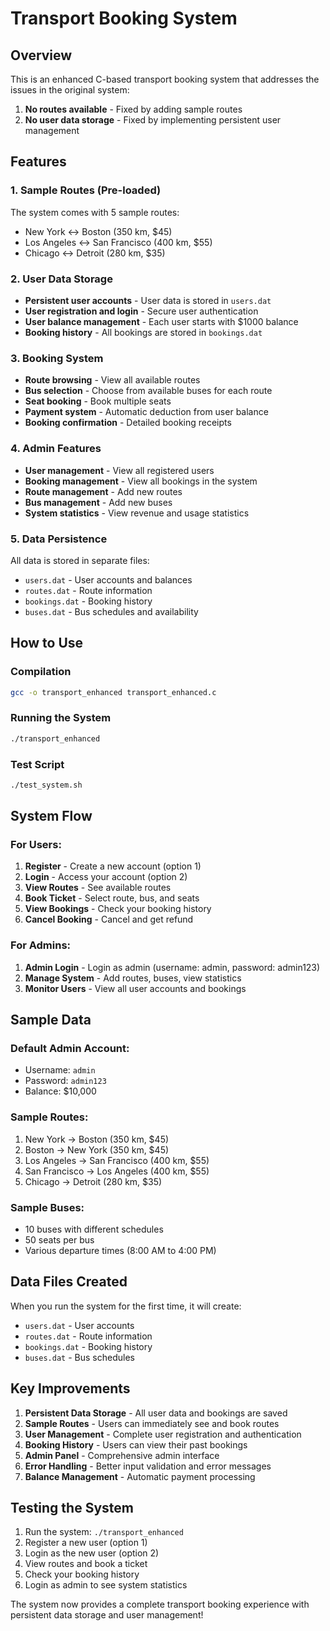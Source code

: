 # Transport Booking System

## Overview
This is an enhanced C-based transport booking system that addresses the issues in the original system:

1. **No routes available** - Fixed by adding sample routes
2. **No user data storage** - Fixed by implementing persistent user management

## Features

### 1. Sample Routes (Pre-loaded)
The system comes with 5 sample routes:
- New York ↔ Boston (350 km, $45)
- Los Angeles ↔ San Francisco (400 km, $55)
- Chicago ↔ Detroit (280 km, $35)

### 2. User Data Storage
- **Persistent user accounts** - User data is stored in `users.dat`
- **User registration and login** - Secure user authentication
- **User balance management** - Each user starts with $1000 balance
- **Booking history** - All bookings are stored in `bookings.dat`

### 3. Booking System
- **Route browsing** - View all available routes
- **Bus selection** - Choose from available buses for each route
- **Seat booking** - Book multiple seats
- **Payment system** - Automatic deduction from user balance
- **Booking confirmation** - Detailed booking receipts

### 4. Admin Features
- **User management** - View all registered users
- **Booking management** - View all bookings in the system
- **Route management** - Add new routes
- **Bus management** - Add new buses
- **System statistics** - View revenue and usage statistics

### 5. Data Persistence
All data is stored in separate files:
- `users.dat` - User accounts and balances
- `routes.dat` - Route information
- `bookings.dat` - Booking history
- `buses.dat` - Bus schedules and availability

## How to Use

### Compilation
```bash
gcc -o transport_enhanced transport_enhanced.c
```

### Running the System
```bash
./transport_enhanced
```

### Test Script
```bash
./test_system.sh
```

## System Flow

### For Users:
1. **Register** - Create a new account (option 1)
2. **Login** - Access your account (option 2)
3. **View Routes** - See available routes
4. **Book Ticket** - Select route, bus, and seats
5. **View Bookings** - Check your booking history
6. **Cancel Booking** - Cancel and get refund

### For Admins:
1. **Admin Login** - Login as admin (username: admin, password: admin123)
2. **Manage System** - Add routes, buses, view statistics
3. **Monitor Users** - View all user accounts and bookings

## Sample Data

### Default Admin Account:
- Username: `admin`
- Password: `admin123`
- Balance: $10,000

### Sample Routes:
1. New York → Boston (350 km, $45)
2. Boston → New York (350 km, $45)
3. Los Angeles → San Francisco (400 km, $55)
4. San Francisco → Los Angeles (400 km, $55)
5. Chicago → Detroit (280 km, $35)

### Sample Buses:
- 10 buses with different schedules
- 50 seats per bus
- Various departure times (8:00 AM to 4:00 PM)

## Data Files Created

When you run the system for the first time, it will create:
- `users.dat` - User accounts
- `routes.dat` - Route information
- `bookings.dat` - Booking history
- `buses.dat` - Bus schedules

## Key Improvements

1. **Persistent Data Storage** - All user data and bookings are saved
2. **Sample Routes** - Users can immediately see and book routes
3. **User Management** - Complete user registration and authentication
4. **Booking History** - Users can view their past bookings
5. **Admin Panel** - Comprehensive admin interface
6. **Error Handling** - Better input validation and error messages
7. **Balance Management** - Automatic payment processing

## Testing the System

1. Run the system: `./transport_enhanced`
2. Register a new user (option 1)
3. Login as the new user (option 2)
4. View routes and book a ticket
5. Check your booking history
6. Login as admin to see system statistics

The system now provides a complete transport booking experience with persistent data storage and user management! 